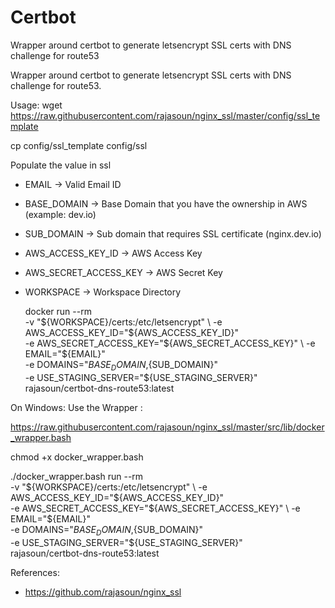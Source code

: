# Certbot

Wrapper around certbot to generate letsencrypt SSL certs with DNS challenge for route53 

Wrapper around certbot to generate letsencrypt SSL certs with DNS challenge for route53.

Usage:
   wget https://raw.githubusercontent.com/rajasoun/nginx_ssl/master/config/ssl_template
   
   cp config/ssl_template config/ssl

Populate the value in ssl

* EMAIL                    -> Valid Email ID
* BASE_DOMAIN              -> Base Domain that you have the ownership in AWS (example: dev.io)
* SUB_DOMAIN               -> Sub domain that requires SSL certificate (nginx.dev.io)
* AWS_ACCESS_KEY_ID        -> AWS Access Key
* AWS_SECRET_ACCESS_KEY    -> AWS Secret Key
* WORKSPACE                -> Workspace Directory 



  docker run --rm \
      -v "${WORKSPACE}/certs:/etc/letsencrypt" \
      -e AWS_ACCESS_KEY_ID="${AWS_ACCESS_KEY_ID}" \
      -e AWS_SECRET_ACCESS_KEY="${AWS_SECRET_ACCESS_KEY}" \
      -e EMAIL="${EMAIL}" \
      -e DOMAINS="${BASE_DOMAIN},${SUB_DOMAIN}" \
      -e USE_STAGING_SERVER="${USE_STAGING_SERVER}" \
      rajasoun/certbot-dns-route53:latest


On Windows: Use the Wrapper :

https://raw.githubusercontent.com/rajasoun/nginx_ssl/master/src/lib/docker_wrapper.bash

chmod +x docker_wrapper.bash

./docker_wrapper.bash run --rm \
      -v "${WORKSPACE}/certs:/etc/letsencrypt" \
      -e AWS_ACCESS_KEY_ID="${AWS_ACCESS_KEY_ID}" \
      -e AWS_SECRET_ACCESS_KEY="${AWS_SECRET_ACCESS_KEY}" \
      -e EMAIL="${EMAIL}" \
      -e DOMAINS="${BASE_DOMAIN},${SUB_DOMAIN}" \
      -e USE_STAGING_SERVER="${USE_STAGING_SERVER}" \
      rajasoun/certbot-dns-route53:latest

References:
* https://github.com/rajasoun/nginx_ssl
